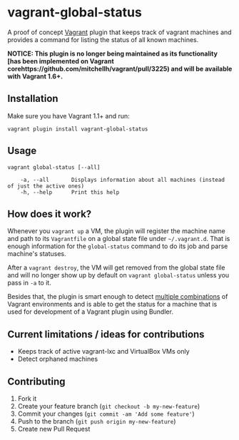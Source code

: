 # vagrant-global-status

A proof of concept [Vagrant](http://www.vagrantup.com/) plugin that keeps
track of vagrant machines and provides a command for listing the status of all
known machines.

**NOTICE: This plugin is no longer being maintained as its functionality [has been implemented on Vagrant corehttps://github.com/mitchellh/vagrant/pull/3225) and will be available with Vagrant 1.6+.**

## Installation

Make sure you have Vagrant 1.1+ and run:

```
vagrant plugin install vagrant-global-status
```

## Usage

```
vagrant global-status [--all]

    -a, --all       Displays information about all machines (instead of just the active ones)
    -h, --help      Print this help
```

## How does it work?

Whenever you `vagrant up` a VM, the plugin will register the machine name and
path to its `Vagrantfile` on a global state file under `~/.vagrant.d`. That
is enough information for the `global-status` command to do its job and parse
machine's statuses.

After a `vagrant destroy`, the VM will get removed from the global state file
and will no longer show up by default on `vagrant global-status` unless you pass
in `-a` to it.

Besides that, the plugin is smart enough to detect [multiple combinations](lib/vagrant-global-status/global_environment.rb)
of Vagrant environments and is able to get the status for a machine that is
used for development of a Vagrant plugin using Bundler.

## Current limitations / ideas for contributions

* Keeps track of active vagrant-lxc and VirtualBox VMs only
* Detect orphaned machines

## Contributing

1. Fork it
2. Create your feature branch (`git checkout -b my-new-feature`)
3. Commit your changes (`git commit -am 'Add some feature'`)
4. Push to the branch (`git push origin my-new-feature`)
5. Create new Pull Request
